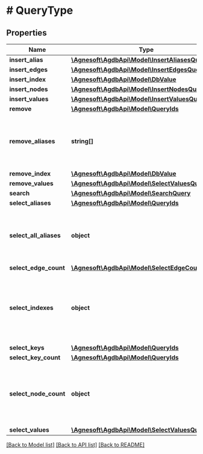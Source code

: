 # # QueryType

## Properties

Name | Type | Description | Notes
------------ | ------------- | ------------- | -------------
**insert_alias** | [**\Agnesoft\\AgdbApi\Model\InsertAliasesQuery**](InsertAliasesQuery.md) |  |
**insert_edges** | [**\Agnesoft\\AgdbApi\Model\InsertEdgesQuery**](InsertEdgesQuery.md) |  |
**insert_index** | [**\Agnesoft\\AgdbApi\Model\DbValue**](DbValue.md) |  |
**insert_nodes** | [**\Agnesoft\\AgdbApi\Model\InsertNodesQuery**](InsertNodesQuery.md) |  |
**insert_values** | [**\Agnesoft\\AgdbApi\Model\InsertValuesQuery**](InsertValuesQuery.md) |  |
**remove** | [**\Agnesoft\\AgdbApi\Model\QueryIds**](QueryIds.md) |  |
**remove_aliases** | **string[]** | Query to remove aliases from the database. It is not an error if an alias to be removed already does not exist.  The result will be a negative number signifying how many aliases have been actually removed. |
**remove_index** | [**\Agnesoft\\AgdbApi\Model\DbValue**](DbValue.md) |  |
**remove_values** | [**\Agnesoft\\AgdbApi\Model\SelectValuesQuery**](SelectValuesQuery.md) |  |
**search** | [**\Agnesoft\\AgdbApi\Model\SearchQuery**](SearchQuery.md) |  |
**select_aliases** | [**\Agnesoft\\AgdbApi\Model\QueryIds**](QueryIds.md) |  |
**select_all_aliases** | **object** | Query to select all aliases in the database.  The result will be number of returned aliases and list of elements with a single property &#x60;String(\&quot;alias\&quot;)&#x60; holding the value &#x60;String&#x60;. |
**select_edge_count** | [**\Agnesoft\\AgdbApi\Model\SelectEdgeCountQuery**](SelectEdgeCountQuery.md) |  |
**select_indexes** | **object** | Query to select all indexes in the database.  The result will be number of returned indexes and single element with index 0 and the properties corresponding to the names of the indexes (keys) with &#x60;u64&#x60; values representing number of indexed values in each index. |
**select_keys** | [**\Agnesoft\\AgdbApi\Model\QueryIds**](QueryIds.md) |  |
**select_key_count** | [**\Agnesoft\\AgdbApi\Model\QueryIds**](QueryIds.md) |  |
**select_node_count** | **object** | Query to select number of nodes in the database.  The result will be 1 and elements with a single element of id 0 and a single property &#x60;String(\&quot;node_count\&quot;)&#x60; with a value &#x60;u64&#x60; represneting number of nodes in teh database. |
**select_values** | [**\Agnesoft\\AgdbApi\Model\SelectValuesQuery**](SelectValuesQuery.md) |  |

[[Back to Model list]](../../README.md#models) [[Back to API list]](../../README.md#endpoints) [[Back to README]](../../README.md)
